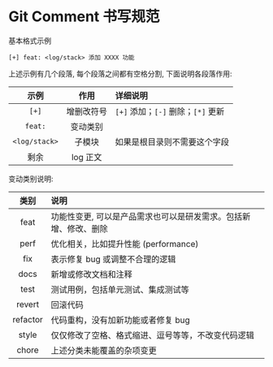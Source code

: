 # Git Comment 书写规范

基本格式示例

```
[+] feat: <log/stack> 添加 XXXX 功能
```

上述示例有几个段落, 每个段落之间都有空格分割, 下面说明各段落作用:

| 示例 | 作用 | 详细说明 |
|:---:|:---:|:---|
| `[+]` | 增删改符号 | `[+]` 添加；`[-]` 删除；`[*]` 更新 |
| `feat:` | 变动类别 | |
| `<log/stack>` | 子模块 | 如果是根目录则不需要这个字段 |
| 剩余 | log 正文 | |

变动类别说明:

| 类别 | 说明 |
|:---:|:---|
| feat | 功能性变更, 可以是产品需求也可以是研发需求。包括新增、修改、删除 |
| perf | 优化相关，比如提升性能 (performance) |
| fix | 表示修复 bug 或调整不合理的逻辑 |
| docs | 新增或修改文档和注释 |
| test | 测试用例，包括单元测试、集成测试等 |
| revert | 回滚代码 |
| refactor | 代码重构，没有加新功能或者修复 bug |
| style | 仅仅修改了空格、格式缩进、逗号等等，不改变代码逻辑 |
| chore | 上述分类未能覆盖的杂项变更 |
